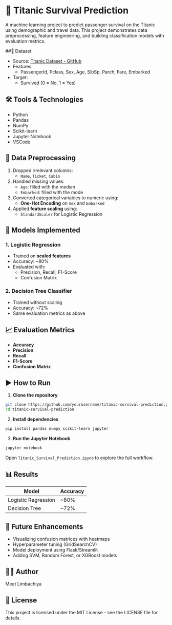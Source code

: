 # 🚢 Titanic Survival Prediction

A machine learning project to predict passenger survival on the Titanic using demographic and travel data. This project demonstrates data preprocessing, feature engineering, and building classification models with evaluation metrics.

##📂 Dataset

- Source: [Titanic Dataset - GitHub](https://raw.githubusercontent.com/datasciencedojo/datasets/master/titanic.csv)
- Features:
  - PassengerId, Pclass, Sex, Age, SibSp, Parch, Fare, Embarked
- Target:
  - Survived (0 = No, 1 = Yes)

## 🛠️ Tools & Technologies

- Python
- Pandas
- NumPy
- Scikit-learn
- Jupyter Notebook
- VSCode

## 🧹 Data Preprocessing

1. Dropped irrelevant columns:
   - `Name`, `Ticket`, `Cabin`
2. Handled missing values:
   - `Age`: filled with the median
   - `Embarked`: filled with the mode
3. Converted categorical variables to numeric using:
   - **One-Hot Encoding** on `Sex` and `Embarked`
4. Applied **feature scaling** using:
   - `StandardScaler` for Logistic Regression

## 🤖 Models Implemented

### 1. Logistic Regression
- Trained on **scaled features**
- Accuracy: ~80%
- Evaluated with:
  - Precision, Recall, F1-Score
  - Confusion Matrix

### 2. Decision Tree Classifier
- Trained without scaling
- Accuracy: ~72%
- Same evaluation metrics as above

## 📈 Evaluation Metrics

- **Accuracy**
- **Precision**
- **Recall**
- **F1-Score**
- **Confusion Matrix**

## ▶️ How to Run

1. **Clone the repository**
```bash
git clone https://github.com/yourusername/titanic-survival-prediction.git
cd titanic-survival-prediction
````

2. **Install dependencies**

```bash
pip install pandas numpy scikit-learn jupyter
```

3. **Run the Jupyter Notebook**

```bash
jupyter notebook
```

Open `Titanic_Survival_Prediction.ipynb` to explore the full workflow.

## 📊 Results

| Model               | Accuracy |
| ------------------- | -------- |
| Logistic Regression | \~80%    |
| Decision Tree       | \~72%    |

## 🚀 Future Enhancements

* Visualizing confusion matrices with heatmaps
* Hyperparameter tuning (GridSearchCV)
* Model deployment using Flask/Streamlit
* Adding SVM, Random Forest, or XGBoost models

## 👨‍💻 Author

Meet Limbachiya

## 📜 License

This project is licensed under the MIT License - see the LICENSE file for details.
